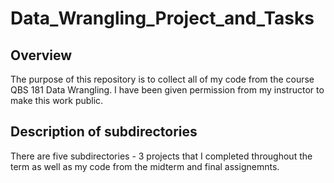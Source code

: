# Data_Wrangling_Project_and_Tasks

## Overview

The purpose of this repository is to collect all of my code from the course QBS 181 Data Wrangling. I have been given permission from my instructor to make this work public. 

## Description of subdirectories

There are five subdirectories - 3 projects that I completed throughout the term as well as my code from the midterm and final assignemnts. 
